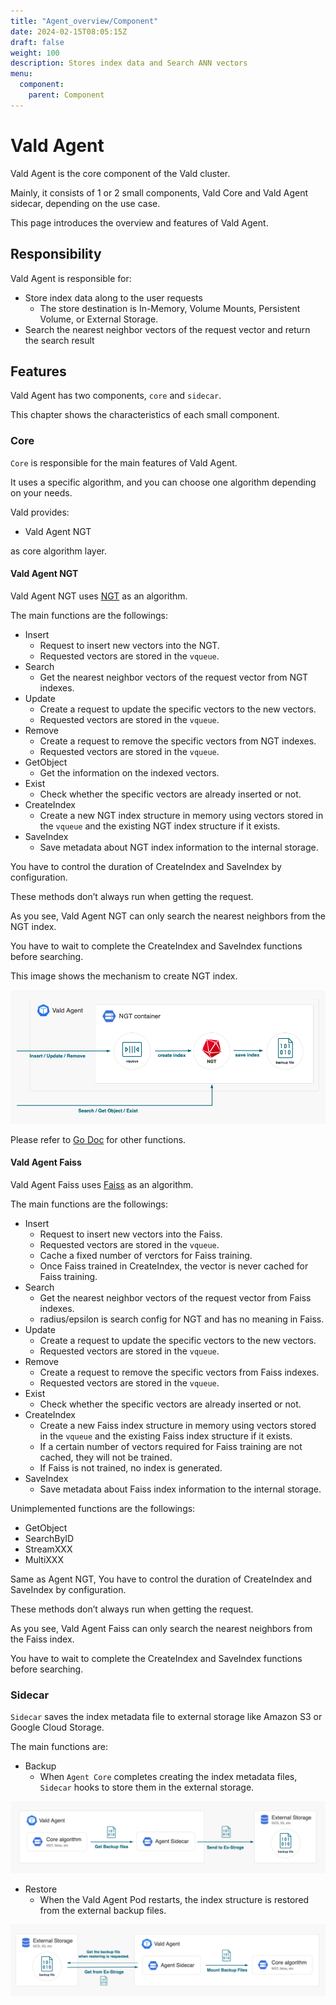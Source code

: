 ```yaml
---
title: "Agent_overview/Component"
date: 2024-02-15T08:05:15Z
draft: false
weight: 100
description: Stores index data and Search ANN vectors
menu:
  component:
    parent: Component
---
```


# Vald Agent

Vald Agent is the core component of the Vald cluster.

Mainly, it consists of 1 or 2 small components, Vald Core and Vald Agent sidecar, depending on the use case.

This page introduces the overview and features of Vald Agent.

## Responsibility

Vald Agent is responsible for:

- Store index data along to the user requests
  - The store destination is In-Memory, Volume Mounts, Persistent Volume, or External Storage.
- Search the nearest neighbor vectors of the request vector and return the search result

## Features

Vald Agent has two components, `core` and `sidecar`.

This chapter shows the characteristics of each small component.

### Core

`Core` is responsible for the main features of Vald Agent.

It uses a specific algorithm, and you can choose one algorithm depending on your needs.

Vald provides:

- Vald Agent NGT

as core algorithm layer.

#### Vald Agent NGT

Vald Agent NGT uses [NGT](https://github.com/yahoojapan/NGT) as an algorithm.

The main functions are the followings:

- Insert
  - Request to insert new vectors into the NGT.
  - Requested vectors are stored in the `vqueue`.
- Search
  - Get the nearest neighbor vectors of the request vector from NGT indexes.
- Update
  - Create a request to update the specific vectors to the new vectors.
  - Requested vectors are stored in the `vqueue`.
- Remove
  - Create a request to remove the specific vectors from NGT indexes.
  - Requested vectors are stored in the `vqueue`.
- GetObject
  - Get the information on the indexed vectors.
- Exist
  - Check whether the specific vectors are already inserted or not.
- CreateIndex
  - Create a new NGT index structure in memory using vectors stored in the `vqueue` and the existing NGT index structure if it exists.
- SaveIndex
  - Save metadata about NGT index information to the internal storage.

<div class="notice">
You have to control the duration of CreateIndex and SaveIndex by configuration.

These methods don’t always run when getting the request.

</div>

<div class="warning">
As you see, Vald Agent NGT can only search the nearest neighbors from the NGT index.

You have to wait to complete the CreateIndex and SaveIndex functions before searching.

</div>

This image shows the mechanism to create NGT index.

<img src="/images/overview/component/agent/ngt.png" />

Please refer to [Go Doc](https://pkg.go.dev/github.com/vdaas/vald@v1.3.1/pkg/agent/core/ngt/service) for other functions.

#### Vald Agent Faiss

Vald Agent Faiss uses [Faiss](https://github.com/facebookresearch/faiss) as an algorithm.

The main functions are the followings:

- Insert
  - Request to insert new vectors into the Faiss.
  - Requested vectors are stored in the `vqueue`.
  - Cache a fixed number of verctors for Faiss training.
  - Once Faiss trained in CreateIndex, the vector is never cached for Faiss training.
- Search
  - Get the nearest neighbor vectors of the request vector from Faiss indexes.
  - radius/epsilon is search config for NGT and has no meaning in Faiss.
- Update
  - Create a request to update the specific vectors to the new vectors.
  - Requested vectors are stored in the `vqueue`.
- Remove
  - Create a request to remove the specific vectors from Faiss indexes.
  - Requested vectors are stored in the `vqueue`.
- Exist
  - Check whether the specific vectors are already inserted or not.
- CreateIndex
  - Create a new Faiss index structure in memory using vectors stored in the `vqueue` and the existing Faiss index structure if it exists.
  - If a certain number of vectors required for Faiss training are not cached, they will not be trained.
  - If Faiss is not trained, no index is generated.
- SaveIndex
  - Save metadata about Faiss index information to the internal storage.

Unimplemented functions are the followings:

- GetObject
- SearchByID
- StreamXXX
- MultiXXX

<div class="notice">
Same as Agent NGT, You have to control the duration of CreateIndex and SaveIndex by configuration.

These methods don’t always run when getting the request.

</div>

<div class="warning">
As you see, Vald Agent Faiss can only search the nearest neighbors from the Faiss index.

You have to wait to complete the CreateIndex and SaveIndex functions before searching.

</div>

### Sidecar

`Sidecar` saves the index metadata file to external storage like Amazon S3 or Google Cloud Storage.

The main functions are:

- Backup
  - When `Agent Core` completes creating the index metadata files, `Sidecar` hooks to store them in the external storage.

<img src="/images/overview/component/agent/sidecar_backup.png" />

- Restore
  - When the Vald Agent Pod restarts, the index structure is restored from the external backup files.

<img src="/images/overview/component/agent/sidecar_restore.png" />

<!-- Add configuration guide link for agent -->
